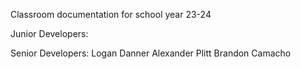 Classroom documentation for school year 23-24

Junior Developers:


Senior Developers:
Logan Danner
Alexander Plitt
Brandon Camacho